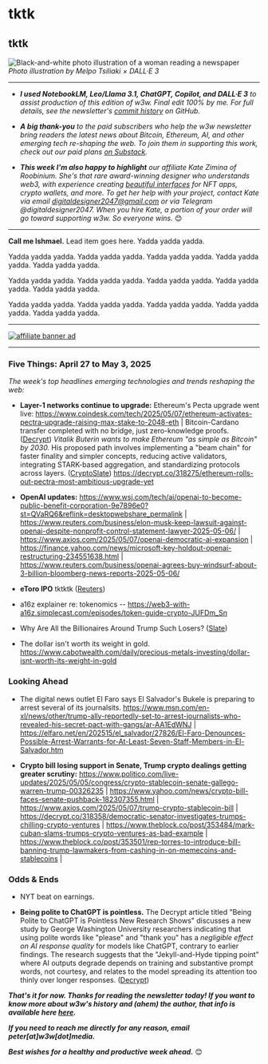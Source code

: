 # tktk
## tktk

![Black-and-white photo illustration of a woman reading a newspaper](https://w3w.news/img/newsreader-illo-melpo-tsiliaki-DALLE3-1920.jpg)
*Photo illustration by Melpo Tsiliaki × DALL·E 3*

<hr>

- _**I used NotebookLM, Leo/Llama 3.1, ChatGPT, Copilot, and DALL·E 3** to assist production of this edition of w3w. Final edit 100% by me. For full details, see the newsletter's [commit history](https://github.com/peteramckay/w3wnewsletter/commits) on GitHub._ <!-- Edit listed AIs as needed before final publication. -->

- _**A big thank-you** to the paid subscribers who help the w3w newsletter bring readers the latest news about Bitcoin, Ethereum, AI, and other emerging tech re-shaping the web. To join them in supporting this work, check out our paid plans [on Substack](https://w3wnews.substack.com/subscribe)._

- _**This week I'm also happy to highlight** our affiliate Kate Zimina of Roobinium. She's that rare award-winning designer who understands web3, with experience creating [beautiful interfaces](https://dribbble.com/roobinium) for NFT apps, crypto wallets, and more. To get her help with your project, contact Kate via email digitaldesigner2047@gmail.com or via Telegram @digitaldesigner2047. When you hire Kate, a portion of your order will go toward supporting w3w. So everyone wins._ 😊

<hr>

**Call me Ishmael.** Lead item goes here. Yadda yadda yadda.

 Yadda yadda yadda. Yadda yadda yadda. Yadda yadda yadda. Yadda yadda yadda. Yadda yadda yadda.

 Yadda yadda yadda. Yadda yadda yadda. Yadda yadda yadda. Yadda yadda yadda. Yadda yadda yadda.

 Yadda yadda yadda. Yadda yadda yadda. Yadda yadda yadda. Yadda yadda yadda. Yadda yadda yadda.

 <hr>

 [![affiliate banner ad](https://w3w.news/img/affiliate-kz-letter.png)](
 https://dribbble.com/roobinium)

 <hr>

### Five Things: April 27 to May 3, 2025

*The week's top headlines emerging technologies and trends reshaping the web:*

- **Layer-1 networks continue to upgrade:** Ethereum's Pecta upgrade went live: https://www.coindesk.com/tech/2025/05/07/ethereum-activates-pectra-upgrade-raising-max-stake-to-2048-eth | Bitcoin-Cardano transfer completed with no bridge, just zero-knowledge proofs. ([Decrypt](https://decrypt.co/317840/bitcoinos-demo-sends-btc-to-cardano-and-back-without-a-cross-chain-bridge)) *Vitalik Buterin wants to make Ethereum "as simple as Bitcoin" by 2030.* His proposed path involves implementing a "beam chain" for faster finality and simpler concepts, reducing active validators, integrating STARK-based aggregation, and standardizing protocols across layers. ([CryptoSlate](https://cryptoslate.com/vitalik-buterin-wants-to-make-ethereum-as-simple-as-bitcoin-by-2030/)) https://decrypt.co/318275/ethereum-rolls-out-pectra-most-ambitious-upgrade-yet

- **OpenAI updates:** https://www.wsj.com/tech/ai/openai-to-become-public-benefit-corporation-9e7896e0?st=QVaRQ6&reflink=desktopwebshare_permalink | https://www.reuters.com/business/elon-musk-keep-lawsuit-against-openai-despite-nonprofit-control-statement-lawyer-2025-05-06/ | https://www.axios.com/2025/05/07/openai-democratic-ai-expansion | https://finance.yahoo.com/news/microsoft-key-holdout-openai-restructuring-234551638.html | https://www.reuters.com/business/openai-agrees-buy-windsurf-about-3-billion-bloomberg-news-reports-2025-05-06/

- **eToro IPO** tktktk ([Reuters](https://www.reuters.com/markets/deals/israels-etoro-targets-4-billion-valuation-us-ipo-2025-05-05/))

- a16z explainer re: tokenomics -- https://web3-with-a16z.simplecast.com/episodes/token-guide-crypto-JUFDm_Sn

<!-- Some other candidates... -->

- Why Are All the Billionaires Around Trump Such Losers? ([Slate](https://slate.com/news-and-politics/2025/05/jeff-bezos-elon-musk-mark-zuckerberg-donald-trump-billionaire-losers-maga.html))

- The dollar isn't worth its weight in gold. https://www.cabotwealth.com/daily/precious-metals-investing/dollar-isnt-worth-its-weight-in-gold

### Looking Ahead

- The digital news outlet El Faro says El Salvador's Bukele is preparing to arrest several of its journalsits. https://www.msn.com/en-xl/news/other/trump-ally-reportedly-set-to-arrest-journalists-who-revealed-his-secret-pact-with-gangs/ar-AA1EdWNJ | https://elfaro.net/en/202515/el_salvador/27826/El-Faro-Denounces-Possible-Arrest-Warrants-for-At-Least-Seven-Staff-Members-in-El-Salvador.htm <!-- Update later in the week. -->

- **Crypto bill losing support in Senate, Trump crypto dealings getting greater scrutiny:** https://www.politico.com/live-updates/2025/05/05/congress/crypto-stablecoin-senate-gallego-warren-trump-00326235 | https://www.yahoo.com/news/crypto-bill-faces-senate-pushback-182307355.html | https://www.axios.com/2025/05/07/trump-crypto-stablecoin-bill | https://decrypt.co/318358/democratic-senator-investigates-trumps-chilling-crypto-ventures | https://www.theblock.co/post/353484/mark-cuban-slams-trumps-crypto-ventures-as-bad-example | https://www.theblock.co/post/353501/rep-torres-to-introduce-bill-banning-trump-lawmakers-from-cashing-in-on-memecoins-and-stablecoins |


### Odds & Ends

- NYT beat on earnings. <!-- Link TK -->

- **Being polite to ChatGPT is pointless.** <!-- Earlier summary drafted by NotebookLM --> The Decrypt article titled "Being Polite to ChatGPT is Pointless New Research Shows" discusses a new study by George Washington University researchers indicating that using polite words like "please" and "thank you" has a *negligible effect on AI response quality* for models like ChatGPT, contrary to earlier findings. The research suggests that the "Jekyll-and-Hyde tipping point" where AI outputs degrade depends on training and substantive prompt words, not courtesy, and relates to the model spreading its attention too thinly over longer responses. ([Decrypt](https://decrypt.co/317176/polite-chatgpt-pointless-new-research))

_**That's it for now. Thanks for reading the newsletter today! If you want to know more about w3w's history and (ahem) the author, that info is available here [here](https://w3wnews.substack.com/about).**_

_**If you need to reach me directly for any reason, email peter[at]w3w[dot]media.**_

_**Best wishes for a healthy and productive week ahead.**_ 😊
